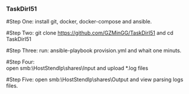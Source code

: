 ### TaskDirI51

#Step One:
    install git, docker, docker-compose and ansible.

#Step Two:
    git clone https://github.com/GZMinGG/TaskDirI51 and cd TaskDirI51

#Step Three:
    run: ansible-playbook provision.yml and whait one minuts.

#Step Four:    
    open smb:\\HostStendIp\shares\Input and upload *.log files

#Step Five:
    open smb:\\HostStendIp\shares\Output and view parsing logs files.

